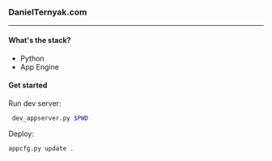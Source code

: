 ### DanielTernyak.com

<hr>

#### What's the stack? 

- Python 
- App Engine

#### Get started

Run dev server: 

```sh
 dev_appserver.py $PWD
```


Deploy: 

```sh 
appcfg.py update .
```